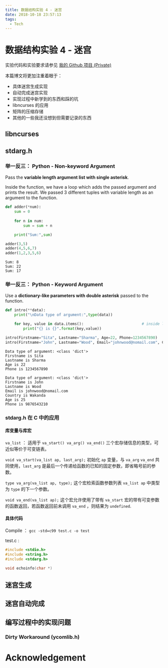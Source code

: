 ```yaml
---
title: 数据结构实验 4 - 迷宫
date: 2018-10-18 23:57:13
tags:
  - Tech
---
```


# 数据结构实验 4 - 迷宫

实验代码和实验要求请参见 [我的 Github 项目 (Private)](https://github.com/kmahyyg/datastru-ynu)

本篇博文将更加注重着眼于：

- 具体迷宫生成实现
- 自动完成迷宫实现
- 实现过程中新学到的东西和踩的坑
- libncurses 的应用
- 矩阵的压缩存储
- 其他的一些我还没想到但需要记录的东西

## libncurses

## stdarg.h

### 举一反三： Python - Non-keyword Argument

Pass the **variable length argument list with single asterisk**.

Inside the function, we have a loop which adds the passed argument and prints the result. We passed 3 different tuples with variable length as an argument to the function.

```python
def adder(*num):
    sum = 0
    
    for n in num:
        sum = sum + n

    print("Sum:",sum)

adder(3,5)
adder(4,5,6,7)
adder(1,2,3,5,6)
```

```
Sum: 8
Sum: 22
Sum: 17
```

### 举一反三： Python - Keyword Argument

Use a **dictionary-like parameters with double asterisk** passed to the function.

```python
def intro(**data):
    print("\nData type of argument:",type(data))

    for key, value in data.items():                          # inside loop
        print("{} is {}".format(key,value))

intro(Firstname="Sita", Lastname="Sharma", Age=22, Phone=1234567890)
intro(Firstname="John", Lastname="Wood", Email="johnwood@nomail.com", Country="Wakanda", Age=25, Phone=9876543210)
```

```
Data type of argument: <class 'dict'>
Firstname is Sita
Lastname is Sharma
Age is 22
Phone is 1234567890

Data type of argument: <class 'dict'>
Firstname is John
Lastname is Wood
Email is johnwood@nomail.com
Country is Wakanda
Age is 25
Phone is 9876543210
```

### stdarg.h 在 C 中的应用

#### 库变量与库宏

`va_list` ： 适用于 `va_start() va_arg() va_end()` 三个宏存储信息的类型，可近似等价于可变链表。

`void va_start(va_list ap, last_arg);` 初始化 `ap` 变量，与 `va_arg` `va_end` 共同使用，`last_arg` 是最后一个传递给函数的已知的固定参数，即省略号前的参数。

`type va_arg(va_list ap, type);` 这个宏检索函数参数列表 `va_list ap` 中类型为 `type` 的下一个参数。

`void va_end(va_list ap);` 这个宏允许使用了带有 `va_start` 宏的带有可变参数的函数返回，若函数返回前未调用 `va_end` ，则结果为 `undefined`.

#### 具体代码

Compile ： `gcc -std=c99 test.c -o test`

test.c :

```c
#include <stdio.h>
#include <string.h>
#include <stdarg.h>

void echoinfo(char *)
```

## 迷宫生成

## 迷宫自动完成

## 编写过程中的实现问题

### Dirty Workaround (ycomlib.h)

# Acknowledgement

